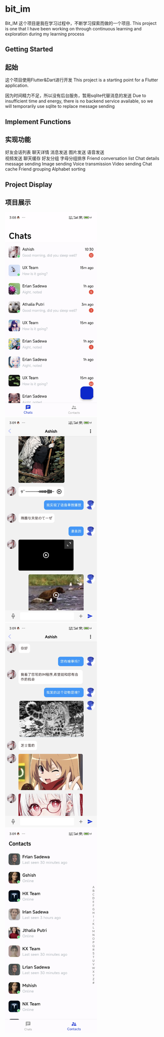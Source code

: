 # bit_im

Bit_IM 这个项目是我在学习过程中，不断学习探索而做的一个项目.
This project is one that I have been working on through continuous learning and exploration during my learning process

## Getting Started
## 起始

这个项目使用Flutter&Dart进行开发
This project is a starting point for a Flutter application.

因为时间精力不足，所以没有后台服务，暂用sqlite代替消息的发送
Due to insufficient time and energy, there is no backend service available, so we will temporarily use sqlite to replace message sending

## Implement Functions
## 实现功能

好友会话列表
聊天详情
    消息发送
    图片发送
    语音发送   
    视频发送
    聊天缓存
好友分组
    字母分组排序
Friend conversation list
Chat details
    message sending
    Image sending
    Voice transmission
    Video sending
    Chat cache
Friend grouping
    Alphabet sorting

## Project Display
## 项目展示

<img src=assets/e89e035823b49c5fecdbdf6326ed8b7d.jpg  width=300 /><img src=assets/6dfe60bcb0f3ec887a60d97e34ea5474.jpg  width=300 /><img src=assets/a02f32ae5a961bcc96b3a5fce1dfcbeb.jpg  width=300 /><img src=assets/289b07afa483ef2cb4ce431a406ba85b.jpg  width=300 />

